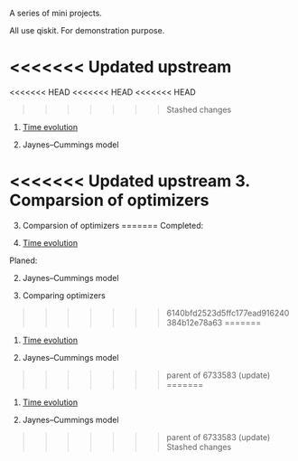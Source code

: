 A series of mini projects.

All use qiskit. For demonstration purpose.

<<<<<<< Updated upstream
=======
<<<<<<< HEAD
<<<<<<< HEAD
<<<<<<< HEAD
>>>>>>> Stashed changes
1. [Time evolution](./projects/1_evolution/time_evolution.md)

2. Jaynes–Cummings model

<<<<<<< Updated upstream
3. Comparsion of optimizers
=======
3. Comparsion of optimizers
=======
Completed:

1. [Time evolution](./time_evolution.md)

Planed:

2. Jaynes–Cummings model

3. Comparing optimizers
>>>>>>> 6140bfd2523d5ffc177ead916240384b12e78a63
=======
1. [Time evolution](./time_evolution.md)

2. Jaynes–Cummings model
>>>>>>> parent of 6733583 (update)
=======
1. [Time evolution](./time_evolution.md)

2. Jaynes–Cummings model
>>>>>>> parent of 6733583 (update)
>>>>>>> Stashed changes
